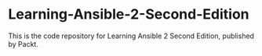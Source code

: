 # Learning-Ansible-2-Second-Edition
This is the code repository for Learning Ansible 2 Second Edition, published by Packt.
